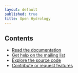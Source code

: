 ```yaml
---
layout: default
published: true
title: Open Hydrology
---
```


## Contents

 * [Read the documentation](http://open-hydrology.readthedocs.org/ "Open Hydrology documentation on read the docs")
 * [Get help on the mailing list](http://open-hydrology.68867.x6.nabble.com/ "Open Hydrology mailing list on Nabble")
 * [Explore the source code](https://github.com/OpenHydrology/ "Open Hydrology on GitHub")
 * [Contribute or request features](https://github.com/OpenHydrology/ "Open Hydrology on GitHub")

